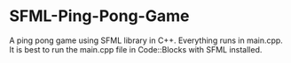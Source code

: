 # SFML-Ping-Pong-Game
A ping pong game using SFML library in C++. Everything runs in main.cpp. It is best to run the main.cpp file in Code::Blocks with SFML installed.
